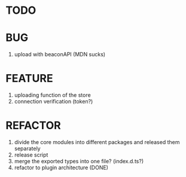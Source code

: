 # TODO

# BUG

1. upload with beaconAPI (MDN sucks)

# FEATURE

1. uploading function of the store
2. connection verification (token?)

# REFACTOR

1. divide the core modules into different packages and released them separately
2. release script
3. merge the exported types into one file? (index.d.ts?)
4. refactor to plugin architecture (DONE)
